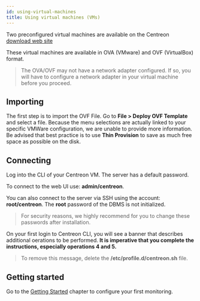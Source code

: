 ```yaml
---
id: using-virtual-machines
title: Using virtual machines (VMs)
---
```


Two preconfigured virtual machines are available on the Centreon [download web site](https://download.centreon.com)

These virtual machines are available in OVA (VMware) and OVF (VirtualBox) format.

> The OVA/OVF may not have a network adapter configured. If so, you will have to configure a network adapter in your
virtual machine before you proceed.

## Importing

The first step is to import the OVF File. Go to **File > Deploy OVF Template** and select a file. Because the menu
selections are actually linked to your specific VMWare configuration, we are unable to provide more information.
Be advised that best practice is to use **Thin Provision** to save as much free space as possible on the disk.

## Connecting

Log into the CLI of your Centreon VM. The server has a default password.

To connect to the web UI use: **admin/centreon**.

You can also connect to the server via SSH using the account: **root/centreon**.
The **root** password of the DBMS is not initialized.

> For security reasons, we highly recommend for you to change these passwords after installation.

On your first login to Centreon CLI, you will see a banner that describes
additional oerations to be performed. **It is imperative that you complete the instructions, especially operations 4 and 5.**

> To remove this message, delete the **/etc/profile.d/centreon.sh** file.

## Getting started

Go to the [Getting Started](../../getting-started/installation-first-steps)
chapter to configure your first monitoring.
